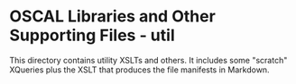 # OSCAL Libraries and Other Supporting Files - util

This directory contains utility XSLTs and others. It includes some "scratch" XQueries plus the XSLT that produces the file manifests in Markdown.
